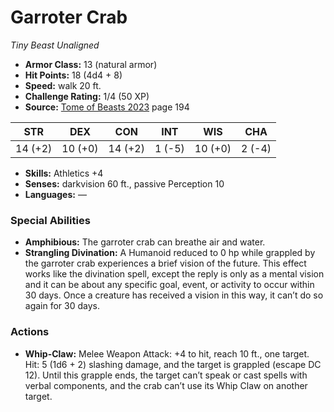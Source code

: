 # Garroter Crab

*Tiny* *Beast* *Unaligned*

- **Armor Class:** 13 (natural armor)
- **Hit Points:** 18 (4d4 + 8)
- **Speed:** walk 20 ft.
- **Challenge Rating:** 1/4 (50 XP)
- **Source:** [Tome of Beasts 2023](https://koboldpress.com/kpstore/product/tome-of-beasts-1-2023-edition/) page 194

| STR | DEX | CON | INT | WIS | CHA |
| --- | --- | --- | --- | --- | --- |
| 14 (+2) | 10 (+0) | 14 (+2) | 1 (-5) | 10 (+0) | 2 (-4) |

- **Skills:** Athletics +4
- **Senses:** darkvision 60 ft., passive Perception 10
- **Languages:** —

### Special Abilities

- **Amphibious:** The garroter crab can breathe air and water.
- **Strangling Divination:** A Humanoid reduced to 0 hp while grappled by the garroter crab experiences a brief vision of the future. This effect works like the divination spell, except the reply is only as a mental vision and it can be about any specific goal, event, or activity to occur within 30 days. Once a creature has received a vision in this way, it can’t do so again for 30 days.

### Actions

- **Whip-Claw:** Melee Weapon Attack: +4 to hit, reach 10 ft., one target. Hit: 5 (1d6 + 2) slashing damage, and the target is grappled (escape DC 12). Until this grapple ends, the target can’t speak or cast spells with verbal components, and the crab can’t use its Whip Claw on another target.

